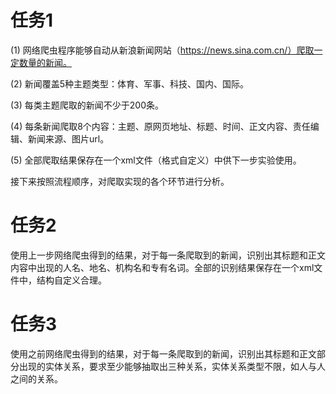 # 任务1
(1) 网络爬虫程序能够自动从新浪新闻网站（https://news.sina.com.cn/）爬取一定数量的新闻。

(2) 新闻覆盖5种主题类型：体育、军事、科技、国内、国际。

(3) 每类主题爬取的新闻不少于200条。

(4) 每条新闻爬取8个内容：主题、原网页地址、标题、时间、正文内容、责任编辑、新闻来源、图片url。

(5) 全部爬取结果保存在一个xml文件（格式自定义）中供下一步实验使用。

接下来按照流程顺序，对爬取实现的各个环节进行分析。


# 任务2
使用上一步网络爬虫得到的结果，对于每一条爬取到的新闻，识别出其标题和正文内容中出现的人名、地名、机构名和专有名词。全部的识别结果保存在一个xml文件中，结构自定义合理。


# 任务3
使用之前网络爬虫得到的结果，对于每一条爬取到的新闻，识别出其标题和正文部分出现的实体关系，要求至少能够抽取出三种关系，实体关系类型不限，如人与人之间的关系。